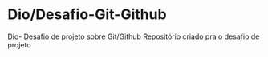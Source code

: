 # Dio/Desafio-Git-Github
Dio- Desafio de projeto sobre Git/Github
Repositório criado pra o desafio de projeto
